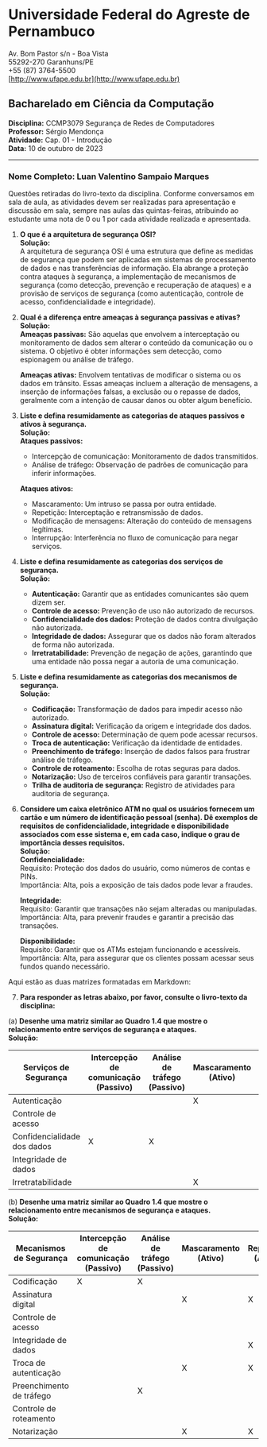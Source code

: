 # Universidade Federal do Agreste de Pernambuco

Av. Bom Pastor s/n - Boa Vista  
55292-270 Garanhuns/PE  
+55 (87) 3764-5500  
[http://www.ufape.edu.br](http://www.ufape.edu.br)

## Bacharelado em Ciência da Computação

**Disciplina:** CCMP3079 Segurança de Redes de Computadores  
**Professor:** Sérgio Mendonça  
**Atividade:** Cap. 01 - Introdução  
**Data:** 10 de outubro de 2023

---

### Nome Completo: Luan Valentino Sampaio Marques

Questões retiradas do livro-texto da disciplina. Conforme conversamos em sala de aula, as atividades devem ser realizadas para apresentação e discussão em sala, sempre nas aulas das quintas-feiras, atribuindo ao estudante uma nota de 0 ou 1 por cada atividade realizada e apresentada.

1. **O que é a arquitetura de segurança OSI?**  
   **Solução:**  
   A arquitetura de segurança OSI é uma estrutura que define as medidas de segurança que podem ser aplicadas em sistemas de processamento de dados e nas transferências de informação. Ela abrange a proteção contra ataques à segurança, a implementação de mecanismos de segurança (como detecção, prevenção e recuperação de ataques) e a provisão de serviços de segurança (como autenticação, controle de acesso, confidencialidade e integridade).

2. **Qual é a diferença entre ameaças à segurança passivas e ativas?**  
   **Solução:**  
   **Ameaças passivas:** São aquelas que envolvem a interceptação ou monitoramento de dados sem alterar o conteúdo da comunicação ou o sistema. O objetivo é obter informações sem detecção, como espionagem ou análise de tráfego.

   **Ameaças ativas:** Envolvem tentativas de modificar o sistema ou os dados em trânsito. Essas ameaças incluem a alteração de mensagens, a inserção de informações falsas, a exclusão ou o repasse de dados, geralmente com a intenção de causar danos ou obter algum benefício.

3. **Liste e defina resumidamente as categorias de ataques passivos e ativos à segurança.**  
   **Solução:**  
   **Ataques passivos:**
   - Intercepção de comunicação: Monitoramento de dados transmitidos.
   - Análise de tráfego: Observação de padrões de comunicação para inferir informações.

   **Ataques ativos:**
   - Mascaramento: Um intruso se passa por outra entidade.
   - Repetição: Interceptação e retransmissão de dados.
   - Modificação de mensagens: Alteração do conteúdo de mensagens legítimas.
   - Interrupção: Interferência no fluxo de comunicação para negar serviços.

4. **Liste e defina resumidamente as categorias dos serviços de segurança.**  
   **Solução:**  
   - **Autenticação:** Garantir que as entidades comunicantes são quem dizem ser.
   - **Controle de acesso:** Prevenção de uso não autorizado de recursos.
   - **Confidencialidade dos dados:** Proteção de dados contra divulgação não autorizada.
   - **Integridade de dados:** Assegurar que os dados não foram alterados de forma não autorizada.
   - **Irretratabilidade:** Prevenção de negação de ações, garantindo que uma entidade não possa negar a autoria de uma comunicação.

5. **Liste e defina resumidamente as categorias dos mecanismos de segurança.**  
   **Solução:**  
   - **Codificação:** Transformação de dados para impedir acesso não autorizado.
   - **Assinatura digital:** Verificação da origem e integridade dos dados.
   - **Controle de acesso:** Determinação de quem pode acessar recursos.
   - **Troca de autenticação:** Verificação da identidade de entidades.
   - **Preenchimento de tráfego:** Inserção de dados falsos para frustrar análise de tráfego.
   - **Controle de roteamento:** Escolha de rotas seguras para dados.
   - **Notarização:** Uso de terceiros confiáveis para garantir transações.
   - **Trilha de auditoria de segurança:** Registro de atividades para auditoria de segurança.

6. **Considere um caixa eletrônico ATM no qual os usuários fornecem um cartão e um número de identificação pessoal (senha). Dê exemplos de requisitos de confidencialidade, integridade e disponibilidade associados com esse sistema e, em cada caso, indique o grau de importância desses requisitos.**  
   **Solução:**  
   **Confidencialidade:**  
   Requisito: Proteção dos dados do usuário, como números de contas e PINs.  
   Importância: Alta, pois a exposição de tais dados pode levar a fraudes.

   **Integridade:**  
   Requisito: Garantir que transações não sejam alteradas ou manipuladas.  
   Importância: Alta, para prevenir fraudes e garantir a precisão das transações.

   **Disponibilidade:**  
   Requisito: Garantir que os ATMs estejam funcionando e acessíveis.  
   Importância: Alta, para assegurar que os clientes possam acessar seus fundos quando necessário.


Aqui estão as duas matrizes formatadas em Markdown:

7. **Para responder as letras abaixo, por favor, consulte o livro-texto da disciplina:**

(a) **Desenhe uma matriz similar ao Quadro 1.4 que mostre o relacionamento entre serviços de segurança e ataques.**  
**Solução:**

| Serviços de Segurança       | Intercepção de comunicação (Passivo) | Análise de tráfego (Passivo) | Mascaramento (Ativo) | Repetição (Ativo) | Modificação de mensagens (Ativo) | Interrupção (Ativo) |
|-----------------------------|--------------------------------------|------------------------------|----------------------|-------------------|----------------------------------|---------------------|
| Autenticação                |                                      |                              | X                    | X                 |                                  |                     |
| Controle de acesso          |                                      |                              |                      |                   |                                  | X                   |
| Confidencialidade dos dados | X                                    | X                            |                      |                   |                                  |                     |
| Integridade de dados        |                                      |                              |                      | X                 | X                                |                     |
| Irretratabilidade           |                                      |                              | X                    | X                 |                                  |                     |



(b) **Desenhe uma matriz similar ao Quadro 1.4 que mostre o relacionamento entre mecanismos de segurança e ataques.**  
**Solução:**

| Mecanismos de Segurança     | Intercepção de comunicação (Passivo) | Análise de tráfego (Passivo) | Mascaramento (Ativo) | Repetição (Ativo) | Modificação de mensagens (Ativo) | Interrupção (Ativo) |
|-----------------------------|--------------------------------------|------------------------------|----------------------|-------------------|----------------------------------|---------------------|
| Codificação                 | X                                    | X                            |                      |                   |                                  |                     |
| Assinatura digital          |                                      |                              | X                    | X                 | X                                |                     |
| Controle de acesso          |                                      |                              |                      |                   |                                  | X                   |
| Integridade de dados        |                                      |                              |                      | X                 | X                                |                     |
| Troca de autenticação       |                                      |                              | X                    | X                 |                                  |                     |
| Preenchimento de tráfego    |                                      | X                            |                      |                   |                                  |                     |
| Controle de roteamento      |                                      |                              |                      |                   |                                  | X                   |
| Notarização                 |                                      |                              | X                    | X                 |                                  |                     |

